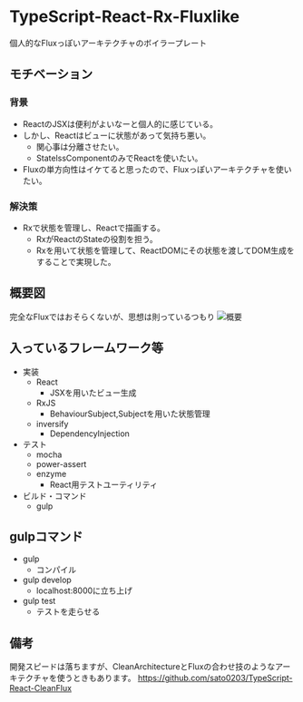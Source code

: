 # TypeScript-React-Rx-Fluxlike

個人的なFluxっぽいアーキテクチャのボイラープレート

## モチベーション
### 背景
- ReactのJSXは便利がよいなーと個人的に感じている。
- しかし、Reactはビューに状態があって気持ち悪い。
  - 関心事は分離させたい。
  - StatelssComponentのみでReactを使いたい。
- Fluxの単方向性はイケてると思ったので、Fluxっぽいアーキテクチャを使いたい。
### 解決策
- Rxで状態を管理し、Reactで描画する。
  - RxがReactのStateの役割を担う。
  - Rxを用いて状態を管理して、ReactDOMにその状態を渡してDOM生成をすることで実現した。

## 概要図
完全なFluxではおそらくないが、思想は則っているつもり
![概要](https://gist.githubusercontent.com/sato0203/b07d593afb954cfedac6d98acb218f52/raw/93f33b7cc462122bf7aa8989891bfbbf4e083747/figure.png "概要")

## 入っているフレームワーク等
- 実装
  - React
    - JSXを用いたビュー生成
  - RxJS
    - BehaviourSubject,Subjectを用いた状態管理
  - inversify
    - DependencyInjection
- テスト
  - mocha
  - power-assert
  - enzyme
    - React用テストユーティリティ
- ビルド・コマンド
  - gulp

## gulpコマンド
- gulp
  - コンパイル
- gulp develop
  - localhost:8000に立ち上げ
- gulp test
  - テストを走らせる

## 備考
開発スピードは落ちますが、CleanArchitectureとFluxの合わせ技のようなアーキテクチャを使うときもあります。
https://github.com/sato0203/TypeScript-React-CleanFlux
